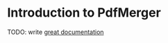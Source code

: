 # Introduction to PdfMerger

TODO: write [great documentation](http://jacobian.org/writing/great-documentation/what-to-write/)
